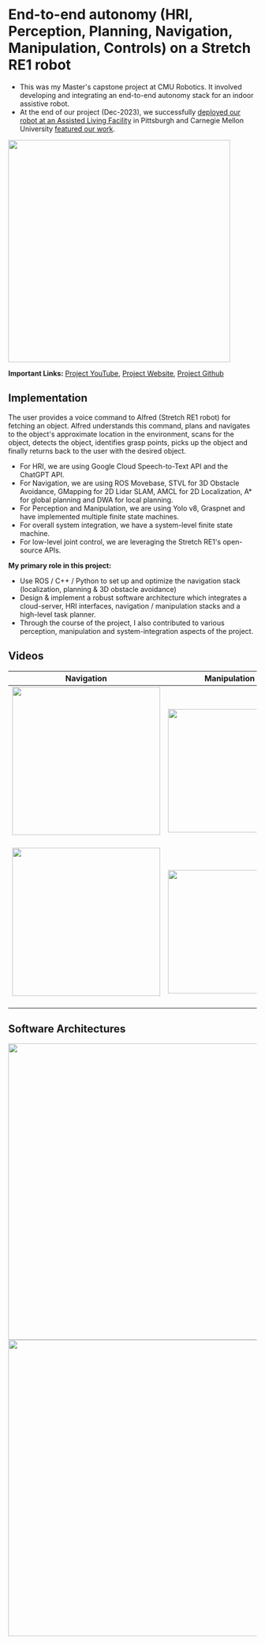 # End-to-end autonomy (HRI, Perception, Planning, Navigation, Manipulation, Controls) on a Stretch RE1 robot

- This was my Master's capstone project at CMU Robotics. It involved developing and integrating an end-to-end autonomy stack for an indoor assistive robot.
- At the end of our project (Dec-2023), we successfully [deployed our robot at an Assisted Living Facility](https://www.youtube.com/watch?v=epFzxcuik8c&ab_channel=AuxilioRobotics) in Pittsburgh and Carnegie Mellon University [featured our work](https://www.cs.cmu.edu/news/2023/care-home-robot).

<img src = "https://github.com/shivamtrip/home-robot/assets/66013750/f39b4dbb-7791-4d4f-96a6-782c452834fd" width="450"> <br/>

**Important Links:** [Project YouTube](https://www.youtube.com/@AuxilioRobotics), [Project Website](https://mrsdprojects.ri.cmu.edu/2023teamf), [Project Github](https://github.com/Auxilio-Robotics/alfred-deployed) 

## Implementation
The user provides a voice command to Alfred (Stretch RE1 robot) for fetching an object. Alfred understands this command, plans and navigates to the object's approximate location in the environment, scans for the object, detects the object, identifies grasp points, picks up the object and finally returns back to the user with the desired object. 

- For HRI, we are using Google Cloud Speech-to-Text API and the ChatGPT API. 
- For Navigation, we are using ROS Movebase, STVL for 3D Obstacle Avoidance, GMapping for 2D Lidar SLAM, AMCL for 2D Localization, A* for global planning and DWA for local planning.
- For Perception and Manipulation, we are using Yolo v8, Graspnet and have implemented multiple finite state machines.
- For overall system integration, we have a system-level finite state machine.
- For low-level joint control, we are leveraging the Stretch RE1's open-source APIs.

**My primary role in this project:** 
- Use ROS / C++ / Python to set up and optimize the navigation stack (localization, planning & 3D obstacle avoidance)
- Design & implement a robust software architecture which integrates a cloud-server, HRI interfaces, navigation / manipulation stacks and a high-level task planner.
- Through the course of the project, I also contributed to various perception, manipulation and system-integration aspects of the project.


## Videos
Navigation             |  Manipulation
:-------------------------:|:-------------------------:
<img src="https://github.com/shivamtrip/assistive-robot/assets/66013750/1e100290-46ea-495f-a957-8b471560a2af" width="300"> &nbsp; | &nbsp; <img src = "https://github.com/shivamtrip/home-robot/assets/66013750/7ba8de89-31f0-4fcf-9dc2-8be52344d24c" width="250"> <br />
<img src = "https://github.com/shivamtrip/home-robot/assets/66013750/91732fd1-f02f-461a-99ab-a01f0a7eb123" width="300"> &nbsp;| &nbsp; <img src="https://github.com/shivamtrip/assistive-robot/assets/66013750/dd773590-5f12-440e-ad63-26ebbec67c77" width="250" > <br />

## Software Architectures
<img src="https://github.com/shivamtrip/home-robot/assets/66013750/1de1b99d-f994-45a1-859a-482e0953d265" width="600"> <br/>
<img src="https://github.com/shivamtrip/home-robot/assets/66013750/8a995bd9-c8f4-46ad-833a-9793f6b44d7d" width="600"> <br/>





